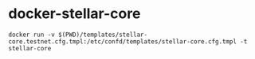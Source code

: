 # docker-stellar-core

```
docker run -v $(PWD)/templates/stellar-core.testnet.cfg.tmpl:/etc/confd/templates/stellar-core.cfg.tmpl -t stellar-core
```
